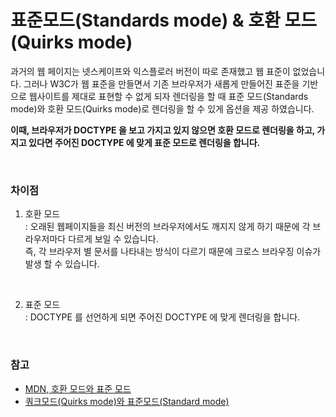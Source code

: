 # 표준모드(Standards mode) & 호환 모드(Quirks mode)

과거의 웹 페이지는 넷스케이프와 익스플로러 버전이 따로 존재했고 웹 표준이 없었습니다. 그러나 W3C가 웹 표준을 만들면서 기존 브라우저가 새롭게 만들어진 표준을 기반으로 웹사이트를 제대로 표현할 수 없게 되자 렌더링을 할 때 표준 모드(Standards mode)와 호환 모드(Quirks mode)로 렌더링을 할 수 있게 옵션을 제공 하였습니다.
<br>

__이때, 브라우저가 DOCTYPE 을 보고 가지고 있지 않으면 호환 모드로 렌더링을 하고, 가지고 있다면 주어진 DOCTYPE 에 맞게 표준 모드로 렌더링을 합니다.__

<br>

### 차이점

1. 호환 모드
<br> : 오래된 웹페이지들을 최신 버전의 브라우저에서도 깨지지 않게 하기 때문에 각 브라우저마다 다르게 보일 수 있습니다.
<br> 즉, 각 브라우저 별 문서를 나타내는 방식이 다르기 때문에 크로스 브라우징 이슈가 발생 할 수 있습니다.
<br>

2. 표준 모드
<br> : DOCTYPE 를 선언하게 되면 주어진 DOCTYPE 에 맞게 렌더링을 합니다.

<br>

### 참고
- [MDN, 호환 모드와 표준 모드](https://developer.mozilla.org/ko/docs/Web/HTML/Quirks_Mode_and_Standards_Mode)
- [쿼크모드(Quirks mode)와 표준모드(Standard mode)](http://chongmoa.com/441)